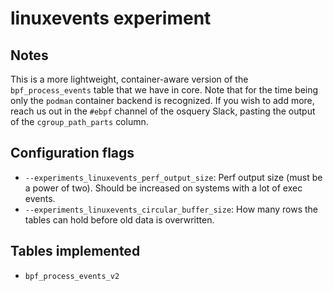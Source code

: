 # linuxevents experiment

## Notes

This is a more lightweight, container-aware version of the `bpf_process_events`
table that we have in core. Note that for the time being only the `podman`
container backend is recognized. If you wish to add more, reach us out in the
`#ebpf` channel of the osquery Slack, pasting the output of the
`cgroup_path_parts` column.

## Configuration flags

- `--experiments_linuxevents_perf_output_size`: Perf output size (must be a
  power of two). Should be increased on systems with a lot of exec events.
- `--experiments_linuxevents_circular_buffer_size`: How many rows the tables can
  hold before old data is overwritten.

## Tables implemented

- `bpf_process_events_v2`
